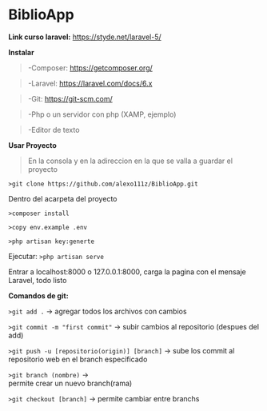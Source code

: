 # BiblioApp

**Link curso laravel:**
https://styde.net/laravel-5/


**Instalar**
>-Composer: https://getcomposer.org/

>-Laravel: https://laravel.com/docs/6.x

>-Git: https://git-scm.com/

>-Php o un servidor con php (XAMP, ejemplo)

>-Editor de texto


**Usar Proyecto**

>En la consola y en la adireccion en la que se valla a guardar el proyecto

`>git clone https://github.com/alexo111z/BiblioApp.git`

Dentro del acarpeta del proyecto
```
>composer install 

>copy env.example .env

>php artisan key:generte
```

Ejecutar: 
`>php artisan serve`

Entrar a localhost:8000 o 127.0.0.1:8000, carga la pagina con el mensaje Laravel, todo listo

**Comandos de git:**

`>git add .` ->
agregar todos los archivos con cambios

`>git commit -m "first commit"` ->
subir cambios al repositorio (despues del add)

`>git push -u [repositorio(origin)] [branch]` ->
sube los commit al repositorio web en el branch especificado

`>git branch (nombre)` ->  
permite crear un nuevo branch(rama)

`>git checkout [branch]` -> 
permite cambiar entre branchs
